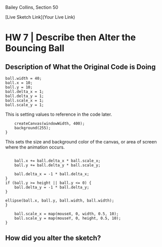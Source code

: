 Bailey Collins, Section 50

[Live Sketch Link](Your Live Link)


# HW 7 | Describe then Alter the Bouncing Ball

## Description of What the Original Code is Doing

```let ball = {};
ball.width = 40;
ball.x = 10;
ball.y = 10;
ball.delta_x = 1;
ball.delta_y = 1;
ball.scale_x = 1;
ball.scale_y = 1;
```
This is setting values to reference in the code later.

```function setup() {
    createCanvas(windowWidth, 400);
    background(255);
}
```
This sets the size and background color of the canvas, or area of screen where the animation occurs.

```function draw() {

    ball.x += ball.delta_x * ball.scale_x;
    ball.y += ball.delta_y * ball.scale_y;
```


```if (ball.x >= width || ball.x <= 0) {
    ball.delta_x = -1 * ball.delta_x;
}
if (ball.y >= height || ball.y <= 0) {
    ball.delta_y = -1 * ball.delta_y;
}
```


```fill(255);
ellipse(ball.x, ball.y, ball.width, ball.width);
}
```


```function mousePressed() {
    ball.scale_x = map(mouseX, 0, width, 0.5, 10);
    ball.scale_y = map(mouseY, 0, height, 0.5, 10);
}
```



<!--
--This is a Comment Block--

Please describe what the original code is doing.

Why is it working the way it is?
What does each line do?
How can you make the ball change direction?

-->


## How did you alter the sketch?

<!--
Please describe how and why you changed the sketch?
-->
